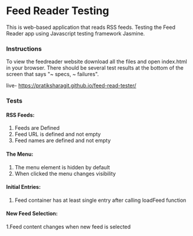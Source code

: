 # Feed Reader Testing

This is web-based application that reads RSS feeds. 
Testing the Feed Reader app using Javascript testing framework Jasmine.

### Instructions
To view the feedreader website download all the files and open index.html in your browser.
There should be several test results at the bottom of the screen that says "~ specs, ~ failures".

live- https://pratiksharagit.github.io/feed-read-tester/


### Tests
#### RSS Feeds:

1. Feeds are Defined
2. Feed URL is defined and not empty
3. Feed names are defined and not empty


#### The Menu:

1. The menu element is hidden by default
2. When clicked the menu changes visibility


#### Initial Entries:

1. Feed container has at least single entry after calling loadFeed function


#### New Feed Selection:

1.Feed content changes when new feed is selected


